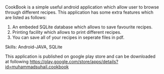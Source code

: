 CookBook is a simple useful android application which allow user to browse through different recipes. This application has some extra features which are listed as follows:
1) An embeded SQLite database which allows to save favourite recipes.
2) Printing facility which allows to print different recipes.
3) You can save all of your recipes in seperate files in pdf.

Skills: Android-JAVA, SQLite


This application is published on google play store and can be downloaded at following 
https://play.google.com/store/apps/details?id=muhammadsuhail.cookbook 
